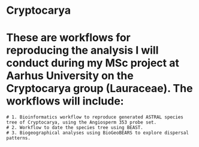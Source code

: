 # Cryptocarya

  # These are workflows for reproducing the analysis I will conduct during my MSc project at Aarhus University on the Cryptocarya group (Lauraceae). The workflows will include:
    # 1. Bioinformatics workflow to reproduce generated ASTRAL species tree of Cryptocarya, using the Angiosperm 353 probe set.
    # 2. Workflow to date the species tree using BEAST.
    # 3. Biogeographical analyses using BioGeoBEARS to explore dispersal patterns.
